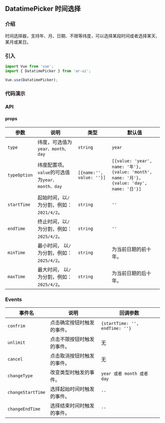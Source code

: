 ## DatatimePicker 时间选择

### 介绍

时间选择器，支持年、月、日期、不限等纬度，可以选择某段时间或者选择某天、某月或某日。

### 引入

```js
import Vue from 'vue';
import { DatatimePicker } from 'ar-ui';

Vue.use(DatatimePicker);
```

### 代码演示

### API

#### props

| 参数         | 说明                                            | 类型                     | 默认值                                                       |
| ------------ | ----------------------------------------------- | ------------------------ | ------------------------------------------------------------ |
| `type`       | 纬度，可选值为`year、month、day`                | `string`                 | `year`                                                       |
| `typeOption` | 纬度配置项。`value`的可选值为`year、month、day` | `[{name:'', value: ''}]` | `[{value: 'year', name: '年'}, {value: 'month', name: '月'}, {value: 'day', name: '日'}]` |
| `startTime`  | 起始时间，以`/`为分割，例如：`2021/4/2`。       | `string`                 | `''`                                                         |
| `endTime`    | 终止时间，以`/`为分割，例如：`2025/4/2`。       | `string`                 | `''`                                                         |
| `minTime`    | 最小时间， 以`/`为分割，例如：`2025/4/2`。      | `string`                 | 为当前日期的前十年。                                         |
| `maxTime`    | 最大时间， 以`/`为分割，例如：`2025/4/2`。      | `string`                 | 为当前日期的后十年。                                         |

### Events

| 事件名    | 说明                       | 回调参数                       |
| --------- | -------------------------- | ------------------------------ |
| `confrim` | 点击确定按钮时触发的事件。 | `{startTime: '', endTime: ''}` |
| `unlimit` | 点击不限按钮时触发的事件。 | 无                             |
| `cancel`  | 点击取消按钮时触发的事件。 | 无                             |
| `changeType`  |     改变类型时触发的事件。                       |        `year 或者 month 或者 day`                        |
| `changeStartTime`  |     选择起始时间时触发的事件。                       |        `''`                        |
| `changeEndTime`  |     选择结束时间时触发的事件。                       |        `''`                        |

